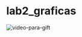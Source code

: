 # lab2_graficas
![video-para-gift](https://github.com/user-attachments/assets/6427fdf8-1762-4eac-8f21-a46f01b3ecbb)
